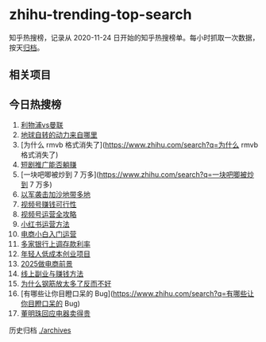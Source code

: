 # zhihu-trending-top-search

知乎热搜榜，记录从 2020-11-24
日开始的知乎热搜榜单。每小时抓取一次数据，按天[归档](./archives)。

## 相关项目

## 今日热搜榜

<!-- BEGIN -->
<!-- 最后更新时间 Mon Jan 06 2025 15:10:41 GMT+0800 (China Standard Time) -->

1. [利物浦vs曼联](https://www.zhihu.com/search?q=利物浦vs曼联)
1. [地球自转的动力来自哪里](https://www.zhihu.com/search?q=地球自转的动力来自哪里)
1. [为什么 rmvb 格式消失了](https://www.zhihu.com/search?q=为什么 rmvb
   格式消失了)
1. [短剧推广能否躺赚](https://www.zhihu.com/search?q=短剧推广能否躺赚)
1. [一块吧唧被炒到 7 万多](https://www.zhihu.com/search?q=一块吧唧被炒到 7 万多)
1. [以军袭击加沙地带多地](https://www.zhihu.com/search?q=以军袭击加沙地带多地)
1. [视频号赚钱可行性](https://www.zhihu.com/search?q=视频号赚钱可行性)
1. [视频号运营全攻略](https://www.zhihu.com/search?q=视频号运营全攻略)
1. [小红书运营方法](https://www.zhihu.com/search?q=小红书运营方法)
1. [电商小白入门运营](https://www.zhihu.com/search?q=电商小白入门运营)
1. [多家银行上调存款利率](https://www.zhihu.com/search?q=多家银行上调存款利率)
1. [年轻人低成本创业项目](https://www.zhihu.com/search?q=年轻人低成本创业项目)
1. [2025做电商前景](https://www.zhihu.com/search?q=2025做电商前景)
1. [线上副业与赚钱方法](https://www.zhihu.com/search?q=线上副业与赚钱方法)
1. [为什么钢筋放太多了反而不好](https://www.zhihu.com/search?q=为什么钢筋放太多了反而不好)
1. [有哪些让你目瞪口呆的
   Bug](https://www.zhihu.com/search?q=有哪些让你目瞪口呆的 Bug)
1. [董明珠回应电器卖得贵](https://www.zhihu.com/search?q=董明珠回应电器卖得贵)

<!-- END -->

历史归档 [./archives](./archives)
